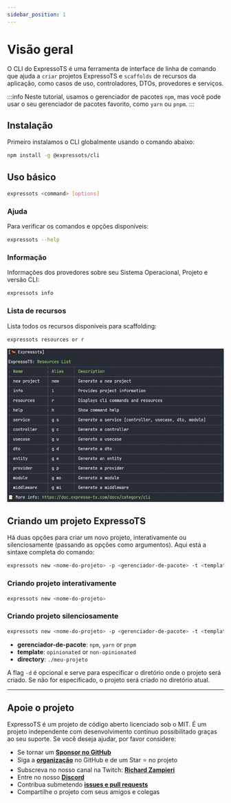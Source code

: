 ```yaml
---
sidebar_position: 1
---
```


# Visão geral

O CLI do ExpressoTS é uma ferramenta de interface de linha de comando que ajuda a `criar` projetos ExpressoTS e `scaffolds` de recursos da aplicação, como casos de uso, controladores, DTOs, provedores e serviços.

:::info
Neste tutorial, usamos o gerenciador de pacotes `npm`, mas você pode usar o seu gerenciador de pacotes favorito, como `yarn` ou `pnpm`.
:::

## Instalação

Primeiro instalamos o CLI globalmente usando o comando abaixo:

```bash
npm install -g @expressots/cli
```

## Uso básico

```bash
expressots <command> [options]
```

### Ajuda

Para verificar os comandos e opções disponíveis:

```bash
expressots --help
```

### Informação

Informações dos provedores sobre seu Sistema Operacional, Projeto e versão CLI:

```bash
expressots info
```

### Lista de recursos

Lista todos os recursos disponíveis para scaffolding:

```bash
expressots resources or r
```

![Resources](../overview/img/scaffold-resources.png)

## Criando um projeto ExpressoTS

Há duas opções para criar um novo projeto, interativamente ou silenciosamente (passando as opções como argumentos).
Aqui está a sintaxe completa do comando:

```bash
expressots new <nome-do-projeto> -p <gerenciador-de-pacote> -t <template> -d <diretório>
```

### Criando projeto interativamente

```bash
expressots new <nome-do-projeto>
```

### Criando projeto silenciosamente

```bash
expressots new <nome-do-projeto> -p <gerenciador-de-pacote> -t <template> -d <diretório>
```

- **gerenciador-de-pacote**: `npm`, `yarn` or `pnpm`
- **template**: `opinionated` or `non-opinionated`
- **directory**: `./meu-projeto`

A flag `-d` é opcional e serve para especificar o diretório onde o projeto será criado. Se não for especificado, o projeto será criado no diretório atual.

---

## Apoie o projeto

ExpressoTS é um projeto de código aberto licenciado sob o MIT. É um projeto independente com desenvolvimento contínuo possibilitado graças ao seu suporte. Se você deseja ajudar, por favor considere:

- Se tornar um **[Sponsor no GitHub](https://github.com/sponsors/expressots)**
- Siga a **[organização](https://github.com/expressots)** no GitHub e de um Star ⭐ no projeto
- Subscreva no nosso canal na Twitch: **[Richard Zampieri](https://www.twitch.tv/richardzampieri)**
- Entre no nosso **[Discord](https://discord.com/invite/PyPJfGK)**
- Contribua submetendo **[issues e pull requests](https://github.com/expressots/expressots/issues/new/choose)**
- Compartilhe o projeto com seus amigos e colegas